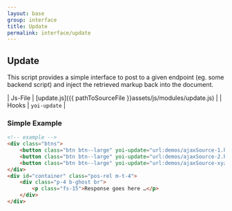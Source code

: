 ```yaml
---
layout: base
group: interface
title: Update
permalink: interface/update
---
```


## Update
This script provides a simple interface to post to a given endpoint (eg. some backend script) and inject the retrieved markup back into the document.

| Js-File | [update.js]({{ pathToSourceFile }}assets/js/modules/update.js) |
| Hooks   | `yoi-update`                                                   |

### Simple Example

```html
<!-- example -->
<div class="btns">
    <button class="btn btn--large" yoi-update="url:demos/ajaxSource-1.html;target:#container;">What is Valium?</button>
    <button class="btn btn--large" yoi-update="url:demos/ajaxSource-2.html;target:#container;">What is Strychnine?</button>
    <button class="btn btn--large" yoi-update="url:demos/ajaxSource-xyz.html;target:#container;">Why 42?</button>
</div>
<div id="container" class="pos-rel m-t-4">
    <div class="p-4 b-ghost br">
        <p class="fs-15">Response goes here …</p>
    </div>
</div>
```
